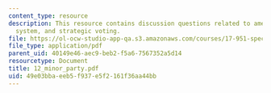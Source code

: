 ```yaml
---
content_type: resource
description: This resource contains discussion questions related to american political
  system, and strategic voting.
file: https://ol-ocw-studio-app-qa.s3.amazonaws.com/courses/17-951-special-graduate-topic-in-political-science-political-behavior-fall-2005/49e03bbaeeb5f937e5f2161f36aa44bb_12_minor_party.pdf
file_type: application/pdf
parent_uid: 40149e46-aec9-beb2-f5a6-7567352a5d14
resourcetype: Document
title: 12_minor_party.pdf
uid: 49e03bba-eeb5-f937-e5f2-161f36aa44bb
---
```

